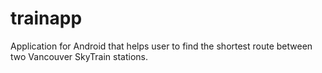 # trainapp
Application for Android that helps user to find the shortest route between two Vancouver SkyTrain stations.

